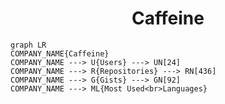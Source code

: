 <h1 align="center">Caffeine</h1>

```mermaid
graph LR
COMPANY_NAME{Caffeine}
COMPANY_NAME ---> U{Users} ---> UN[24]
COMPANY_NAME ---> R{Repositories} ---> RN[436]
COMPANY_NAME ---> G{Gists} ---> GN[92]
COMPANY_NAME ---> ML{Most Used<br>Languages}
```
